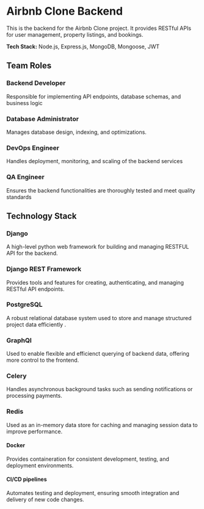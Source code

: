 # Airbnb Clone Backend

This is the backend for the Airbnb Clone project. It provides RESTful APIs for user management, property listings, and bookings.

**Tech Stack:** Node.js, Express.js, MongoDB, Mongoose, JWT


## Team Roles
### Backend Developer
Responsible for implementing API endpoints, database schemas, and business logic
### Database Administrator
Manages database design, indexing, and optimizations.
### DevOps Engineer
Handles deployment, monitoring, and scaling of the backend services
### QA Engineer
Ensures the backend functionalities are thoroughly tested and meet quality standards
## Technology Stack
### Django
A high-level python web framework for building and managing RESTFUL API for the backend.
### Django REST Framework
Provides tools and features for creating, authenticating, and managing RESTful API endpoints.
### PostgreSQL
A robust relational database system used to store and manage structured project data efficiently .
### GraphQl
Used to enable flexible and efficienct querying of backend data, offering more control to the frontend.
### Celery
Handles asynchronous background tasks such as sending notifications or processing payments.
### Redis
Used as an in-memory data store for caching and managing session data to improve performance.
#### Docker
Provides containeration for consistent development, testing, and deployment environments.
#### CI/CD pipelines
Automates testing and deployment, ensuring smooth integration and delivery of new code changes.

